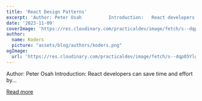 ```yaml
---
title: 'React Design Patterns'
excerpt: 'Author: Peter Osah          Introduction:   React developers can save time and effort by...'
date: '2023-11-09'
coverImage: 'https://res.cloudinary.com/practicaldev/image/fetch/s--dqp05Ylg--/c_imagga_scale,f_auto,fl_progressive,h_420,q_auto,w_1000/https://dev-to-uploads.s3.amazonaws.com/uploads/articles/socf61atpni6b21f8co4.png'
author:
  name: Koders
  picture: "assets/blog/authors/koders.png"
ogImage:
  url: 'https://res.cloudinary.com/practicaldev/image/fetch/s--dqp05Ylg--/c_imagga_scale,f_auto,fl_progressive,h_420,q_auto,w_1000/https://dev-to-uploads.s3.amazonaws.com/uploads/articles/socf61atpni6b21f8co4.png'
---
```


Author: Peter Osah          Introduction:   React developers can save time and effort by...

[Read more](https://dev.to/refine/react-design-patterns-230o)
